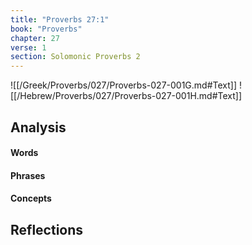 ```yaml
---
title: "Proverbs 27:1"
book: "Proverbs"
chapter: 27
verse: 1
section: Solomonic Proverbs 2
---
```

![[/Greek/Proverbs/027/Proverbs-027-001G.md#Text]]
![[/Hebrew/Proverbs/027/Proverbs-027-001H.md#Text]]

## Analysis

#### Words

#### Phrases

#### Concepts

## Reflections
